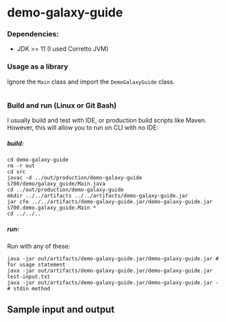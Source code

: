 demo-galaxy-guide
=================


### Dependencies: ###

 - JDK >= 11 (I used Corretto JVM)

### Usage as a library ###

Ignore the `Main` class and import the `DemoGalaxyGuide` class.

```java
```

### Build and run (Linux or Git Bash) ###

I usually build and test with IDE, or production build scripts like Maven.  
However, this will allow you to run on CLI with no IDE:

##### build: #####
    cd demo-galaxy-guide
    rm -r out
    cd src
    javac -d ../out/production/demo-galaxy-guide s700/demo/galaxy_guide/Main.java
    cd ../out/production/demo-galaxy-guide
    mkdir ../../artifacts ../../artifacts/demo-galaxy-guide.jar
    jar cfe ../../artifacts/demo-galaxy-guide.jar/demo-galaxy-guide.jar s700.demo.galaxy_guide.Main *
    cd ../../..

##### run: #####

Run with any of these:

    java -jar out/artifacts/demo-galaxy-guide.jar/demo-galaxy-guide.jar # for usage statement
    java -jar out/artifacts/demo-galaxy-guide.jar/demo-galaxy-guide.jar test-input.txt
    java -jar out/artifacts/demo-galaxy-guide.jar/demo-galaxy-guide.jar - # stdin method


Sample input and output
-----------------------


